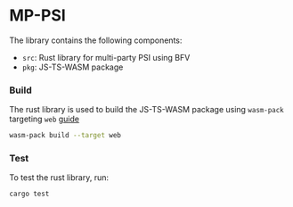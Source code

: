 # MP-PSI

The library contains the following components:

- `src`: Rust library for multi-party PSI using BFV
- `pkg`: JS-TS-WASM package 

### Build 

The rust library is used to build the JS-TS-WASM package using `wasm-pack` targeting `web` [guide](https://developer.mozilla.org/en-US/docs/WebAssembly/Rust_to_Wasm)

```bash
wasm-pack build --target web
```

### Test

To test the rust library, run:

```bash
cargo test
```